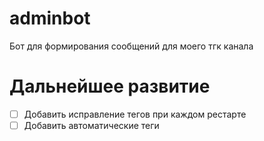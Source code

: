 # adminbot
Бот для формирования сообщений для моего тгк канала

# Дальнейшее развитие

- [ ] Добавить исправление тегов при каждом рестарте
- [ ] Добавить автоматические теги
